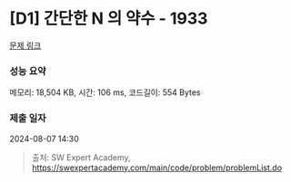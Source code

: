 # [D1] 간단한 N 의 약수 - 1933 

[문제 링크](https://swexpertacademy.com/main/code/problem/problemDetail.do?contestProbId=AV5PhcWaAKIDFAUq) 

### 성능 요약

메모리: 18,504 KB, 시간: 106 ms, 코드길이: 554 Bytes

### 제출 일자

2024-08-07 14:30



> 출처: SW Expert Academy, https://swexpertacademy.com/main/code/problem/problemList.do